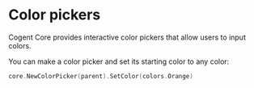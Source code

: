 # Color pickers

Cogent Core provides interactive color pickers that allow users to input colors.

You can make a color picker and set its starting color to any color:

```Go
core.NewColorPicker(parent).SetColor(colors.Orange)
```
